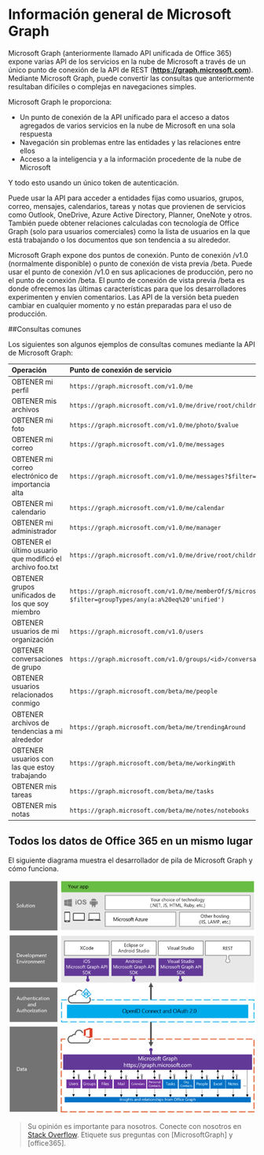 


# Información general de Microsoft Graph

Microsoft Graph (anteriormente llamado API unificada de Office 365) expone varias API de los servicios en la nube de Microsoft a través de un único punto de conexión de la API de REST (**https://graph.microsoft.com**). Mediante Microsoft Graph, puede convertir las consultas que anteriormente resultaban difíciles o complejas en navegaciones simples. 
 
Microsoft Graph le proporciona:

- Un punto de conexión de la API unificado para el acceso a datos agregados de varios servicios en la nube de Microsoft en una sola respuesta 
- Navegación sin problemas entre las entidades y las relaciones entre ellos 
- Acceso a la inteligencia y a la información procedente de la nube de Microsoft

Y todo esto usando un único token de autenticación.

Puede usar la API para acceder a entidades fijas como usuarios, grupos, correo, mensajes, calendarios, tareas y notas que provienen de servicios como Outlook, OneDrive, Azure Active Directory, Planner, OneNote y otros. También puede obtener relaciones calculadas con tecnología de Office Graph (solo para usuarios comerciales) como la lista de usuarios en la que está trabajando o los documentos que son tendencia a su alrededor.

Microsoft Graph expone dos puntos de conexión. Punto de conexión /v1.0 (normalmente disponible) o punto de conexión de vista previa /beta.  Puede usar el punto de conexión /v1.0 en sus aplicaciones de producción, pero no el punto de conexión /beta.  El punto de conexión de vista previa /beta es donde ofrecemos las últimas características para que los desarrolladores experimenten y envíen comentarios. Las API de la versión beta pueden cambiar en cualquier momento y no están preparadas para el uso de producción.

<!--<a name="msg_queries"> </a>-->

##Consultas comunes

Los siguientes son algunos ejemplos de consultas comunes mediante la API de Microsoft Graph:

| **Operación** | **Punto de conexión de servicio** |
|:--------------------------|:----------------------------------------|
|   OBTENER mi perfil |    `https://graph.microsoft.com/v1.0/me` |
|   OBTENER mis archivos|   `https://graph.microsoft.com/v1.0/me/drive/root/children` |
|   OBTENER mi foto     | `https://graph.microsoft.com/v1.0/me/photo/$value` |
|   OBTENER mi correo |   `https://graph.microsoft.com/v1.0/me/messages` |
|   OBTENER mi correo electrónico de importancia alta | `https://graph.microsoft.com/v1.0/me/messages?$filter=importance%20eq%20'high'` |
|   OBTENER mi calendario |   `https://graph.microsoft.com/v1.0/me/calendar` |
|   OBTENER mi administrador  | `https://graph.microsoft.com/v1.0/me/manager` |
|   OBTENER el último usuario que modificó el archivo foo.txt |  `https://graph.microsoft.com/v1.0/me/drive/root/children/foo.txt/lastModifiedByUser` |
|   OBTENER grupos unificados de los que soy miembro|   `https://graph.microsoft.com/v1.0/me/memberOf/$/microsoft.graph.group?$filter=groupTypes/any(a:a%20eq%20'unified')` |
|   OBTENER usuarios de mi organización     | `https://graph.microsoft.com/v1.0/users` |
|   OBTENER conversaciones de grupo |   `https://graph.microsoft.com/v1.0/groups/<id>/conversations` |
|   OBTENER usuarios relacionados conmigo    | `https://graph.microsoft.com/beta/me/people` |
|   OBTENER archivos de tendencias a mi alrededor |  `https://graph.microsoft.com/beta/me/trendingAround` |
|   OBTENER usuarios con las que estoy trabajando     | `https://graph.microsoft.com/beta/me/workingWith` |
|   OBTENER mis tareas    | `https://graph.microsoft.com/beta/me/tasks` |
|   OBTENER mis notas |  `https://graph.microsoft.com/beta/me/notes/notebooks` |

<!-- <a name="msg_roof"> </a> -->

## Todos los datos de Office 365 en un mismo lugar

El siguiente diagrama muestra el desarrollador de pila de Microsoft Graph y cómo funciona.

![Desarrollador de pila de la API de Microsoft Graph.](./images/MicrosoftGraph_DevStack.png)

 >  Su opinión es importante para nosotros. Conecte con nosotros en [Stack Overflow](http://stackoverflow.com/questions/tagged/office365+or+microsoftgraph). Etiquete sus preguntas con [MicrosoftGraph] y [office365].



